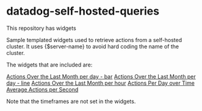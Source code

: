 # datadog-self-hosted-queries
This repository has widgets 

Sample templated widgets used to retrieve actions from a self-hosted cluster. It uses {$server-name} to avoid hard coding the name of the cluster.

The widgets that are included are:

[Actions Over the Last Month per day - bar](widgets/Actions%20Over%20the%20Last%20Month%20per%20day%20-%20bar.json)
[Actions Over the Last Month per day - line](widgets/Actions%20Over%20the%20Last%20Month%20per%20day%20-%20line.json)
[Actions Over the Last Month per hour](widgets/Actions%20Over%20the%20Last%20Month%20per%20hour.json)
[Actions Per Day over Time](widgets/Actions%20Per%20Day%20over%20Time.json)
[Average Actions per Second](widgets/Average%20Actions%20per%20Second.json)

Note that the timeframes are not set in the widgets. 